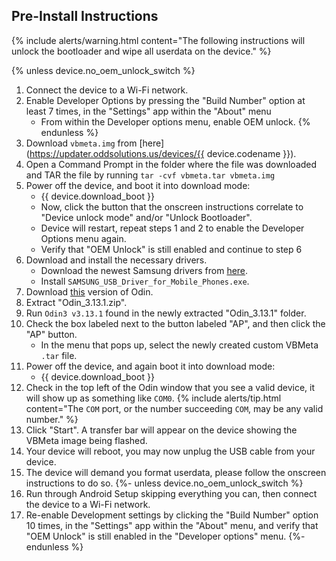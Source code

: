 ## Pre-Install Instructions

{% include alerts/warning.html content="The following instructions will unlock the bootloader and wipe all userdata on the device." %}

{% unless device.no_oem_unlock_switch %}
1. Connect the device to a Wi-Fi network.
2. Enable Developer Options by pressing the "Build Number" option at least 7 times, in the "Settings" app within the "About" menu
    * From within the Developer options menu, enable OEM unlock.
{% endunless %}
3. Download `vbmeta.img` from [here](https://updater.oddsolutions.us/devices/{{ device.codename }}).
4. Open a Command Prompt in the folder where the file was downloaded and TAR the file by running `tar -cvf vbmeta.tar vbmeta.img`
5. Power off the device, and boot it into download mode:
    * {{ device.download_boot }}
    * Now, click the button that the onscreen instructions correlate to "Device unlock mode" and/or "Unlock Bootloader".
    * Device will restart, repeat steps 1 and 2 to enable the Developer Options menu again.
    * Verify that "OEM Unlock" is still enabled and continue to step 6
6. Download and install the necessary drivers.
    * Download the newest Samsung drivers from [here](https://developer.samsung.com/mobile/android-usb-driver.html).
    * Install `SAMSUNG_USB_Driver_for_Mobile_Phones.exe`.
7. Download [this](https://undocumented.software/Odin_3.13.1.zip) version of Odin.
8. Extract "Odin_3.13.1.zip".
9. Run `Odin3 v3.13.1` found in the newly  extracted "Odin_3.13.1" folder.
10. Check the box labeled next to the button labeled "AP", and then click the "AP" button.
    * In the menu that pops up, select the newly created custom VBMeta `.tar` file.
11. Power off the device, and again boot it into download mode:
    * {{ device.download_boot }}
12. Check in the top left of the Odin window that you see a valid device, it will show up as something like `COM0`.
    {% include alerts/tip.html content="The `COM` port, or the number succeeding `COM`, may be any valid number." %}
13. Click "Start". A transfer bar will appear on the device showing the VBMeta image being flashed.
14. Your device will reboot, you may now unplug the USB cable from your device.
15. The device will demand you format userdata, please follow the onscreen instructions to do so.
{%- unless device.no_oem_unlock_switch %}
16. Run through Android Setup skipping everything you can, then connect the device to a Wi-Fi network.
17. Re-enable Development settings by clicking the "Build Number" option 10 times, in the "Settings" app within the "About" menu, and verify that "OEM Unlock" is still enabled in the "Developer options" menu.
{%- endunless %}
